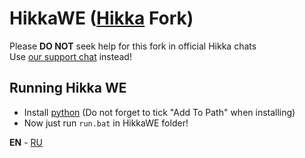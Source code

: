 # HikkaWE ([Hikka](https://github.com/hikariatama/hikka) Fork)

Please **DO NOT** seek help for this fork in official Hikka chats  
Use [our support chat](https://t.me/hikkawe_support) instead!

## Running Hikka WE
* Install [python](https://python.org) (Do not forget to tick "Add To Path" when installing)
* Now just run `run.bat` in HikkaWE folder!


**EN** - [RU](README_RU.md)
